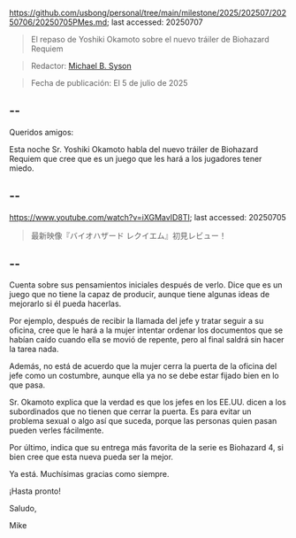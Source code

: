 https://github.com/usbong/personal/tree/main/milestone/2025/202507/20250706/20250705PMes.md; last accessed: 20250707

> El repaso de Yoshiki Okamoto sobre el nuevo tráiler de Biohazard Requiem

> Redactor: [Michael B. Syson](https://www.linkedin.com/in/michaelsyson/)

> Fecha de publicación: El 5 de julio de 2025

## --

Queridos amigos:

Esta noche Sr. Yoshiki Okamoto habla del nuevo tráiler de Biohazard Requiem que cree que es un juego que les hará a los jugadores tener miedo. 

## --

https://www.youtube.com/watch?v=iXGMavID8TI; last accessed: 20250705

> 最新映像『バイオハザード レクイエム』初見レビュー！

## --

Cuenta sobre sus pensamientos iniciales después de verlo. Dice que es un juego que no tiene la capaz de producir, aunque tiene algunas ideas de mejorarlo si él pueda hacerlas.

Por ejemplo, después de recibir la llamada del jefe y tratar seguir a su oficina, cree que le hará a la mujer intentar ordenar los documentos que se habían caído cuando ella se movió de repente, pero al final saldrá sin hacer la tarea nada.

Además, no está de acuerdo que la mujer cerra la puerta de la oficina del jefe como un costumbre, aunque ella ya no se debe estar fijado bien en lo que pasa.

Sr. Okamoto explica que la verdad es que los jefes en los EE.UU. dicen a los subordinados que no tienen que cerrar la puerta. Es para evitar un problema sexual o algo así que suceda, porque las personas quien pasan pueden verles fácilmente.

Por último, indica que su entrega más favorita de la serie es Biohazard 4, si bien cree que esta nueva pueda ser la mejor.

Ya está. Muchísimas gracias como siempre.

¡Hasta pronto!

Saludo,

Mike
